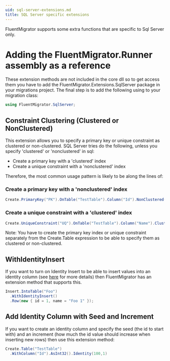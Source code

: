 ```yaml
---
uid: sql-server-extensions.md
title: SQL Server specific extensions
---
```


FluentMigrator supports some extra functions that are specific to Sql Server only.

# Adding the FluentMigrator.Runner assembly as a reference

These extension methods are not included in the core dll so to get access them you have to add the FluentMigrator.Extensions.SqlServer package in your migrations project. The final step is to add the following using to your migration class:

```cs
using FluentMigrator.SqlServer;
```
## Constraint Clustering (Clustered or NonClustered)

This extension allows you to specify a primary key or unique constraint as clustered or non-clustered.
SQL Server tries do the following, unless you specify 'clustered' or 'nonclustered' in sql:

* Create a primary key with a 'clustered' index
* Create a unique constraint with a 'nonclustered' index

Therefore, the most common usage pattern is likely to be along the lines of:

### Create a primary key with a 'nonclustered' index

```cs
Create.PrimaryKey("PK").OnTable("TestTable").Column("Id").NonClustered();
```

### Create a unique constraint with a 'clustered' index

```cs
Create.UniqueConstraint("UQ").OnTable("TestTable").Column("Name").Clustered();
```

Note: You have to create the primary key index or unique constraint separately from the Create.Table expression to be able to specify them as clustered or non-clustered.

## WithIdentityInsert

If you want to turn on Identity Insert to be able to insert values into an identity column (see [here](http://msdn.microsoft.com/en-us/library/ms188059.aspx) for more details) then FluentMigrator has an extension method that supports this.

```cs
Insert.IntoTable("Foo")
  .WithIdentityInsert()
  .Row(new { id = 1, name = "Foo 1" });
```

## Add Identity Column with Seed and Increment

If you want to create an identity column and specify the seed (the id to start with) and an increment (how much the id value should increase when inserting new rows) then use this extension method:

```cs
Create.Table("TestTable")
  .WithColumn("Id").AsInt32().Identity(100,1)
```

